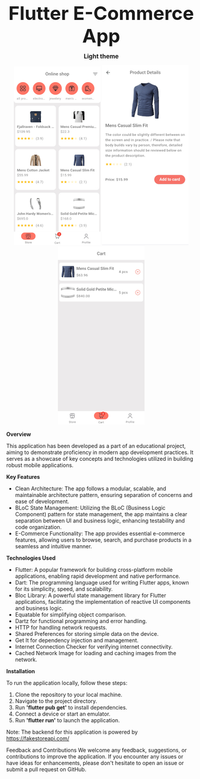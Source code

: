
<p align="center"><b style="font-size: 50px;">Flutter E-Commerce App</b></p>

<p align="center"><b style="font-size: medium;">Light theme</b></p>
<p align="center">
  <img src="assets/screenshots/screenshot_2.jpg">
  <img src="assets/screenshots/screenshot_1.jpg">
  <img src="assets/screenshots/screenshot_3.jpg">
</p>


**Overview**

This application has been developed as a part of an educational project, aiming to demonstrate proficiency in modern app development practices. It serves as a showcase of key concepts and technologies utilized in building robust mobile applications.

**Key Features**

* Clean Architecture: The app follows a modular, scalable, and maintainable architecture pattern, ensuring separation of concerns and ease of  development.
* BLoC State Management: Utilizing the BLoC (Business Logic Component) pattern for state management, the app maintains a clear separation between UI and business logic, enhancing testability and code organization.
* E-Commerce Functionality: The app provides essential e-commerce features, allowing users to browse, search, and purchase products in a seamless and intuitive manner.

**Technologies Used**

* Flutter: A popular framework for building cross-platform mobile applications, enabling rapid development and native performance.
* Dart: The programming language used for writing Flutter apps, known for its simplicity, speed, and scalability.
* Bloc Library: A powerful state management library for Flutter applications, facilitating the implementation of reactive UI components and business logic.
* Equatable for simplifying object comparison.
* Dartz for functional programming and error handling.
* HTTP for handling network requests.
* Shared Preferences for storing simple data on the device.
* Get It for dependency injection and management.
* Internet Connection Checker for verifying internet connectivity.
* Cached Network Image for loading and caching images from the network.

**Installation**

To run the application locally, follow these steps:

1. Clone the repository to your local machine.
2. Navigate to the project directory.
3. Run **'flutter pub get'** to install dependencies.
4. Connect a device or start an emulator.
5. Run **'flutter run'** to launch the application.

Note: The backend for this application is powered by https://fakestoreapi.com/

Feedback and Contributions
We welcome any feedback, suggestions, or contributions to improve the application. If you encounter any issues or have ideas for enhancements, please don't hesitate to open an issue or submit a pull request on GitHub.

